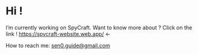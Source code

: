 
# Hi !

I’m currently working on SpyCraft.
Want to know more about ? Click on the link !
https://spycraft-website.web.app/ <-

How to reach me: sen0.guide@gmail.com
<!--
**Sen0-dev/Sen0-dev** is a ✨ _special_ ✨ repository because its `README.md` (this file) appears on your GitHub profile.

Here are some ideas to get you started:

- 🔭 I’m currently working on ...
- 🌱 I’m currently learning ...
- 👯 I’m looking to collaborate on ...
- 🤔 I’m looking for help with ...
- 💬 Ask me about ...
- 📫 How to reach me: ...
- 😄 Pronouns: ...
- ⚡ Fun fact: ...
-->
